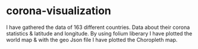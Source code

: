 # corona-visualization
I have gathered the data of 163 different countries. Data about their corona statistics & latitude and longitude.
By using folium liberary I have plotted the world map & with the geo Json file I have plotted the Choropleth map.

